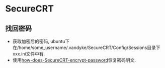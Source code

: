 # SecureCRT

## 找回密码
* 获取加密后的密码, ubuntu下在/home/some_username/.vandyke/SecureCRT/Config/Sessions目录下xxx.ini文件中有.
* 使用[how-does-SecureCRT-encrypt-password](https://github.com/HyperSine/how-does-SecureCRT-encrypt-password)恢复密码明文.
